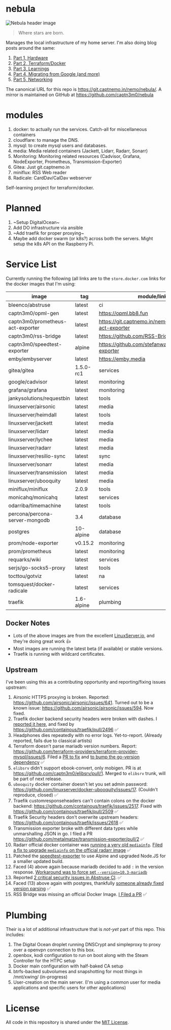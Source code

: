 # nebula

![Nebula header image](https://cdn.spacetelescope.org/archives/images/thumb700x/heic0707a.jpg)

> Where stars are born.

Manages the local infrastructure of my home server. I'm also doing blog posts around the same:

1.  [Part 1, Hardware](https://captnemo.in/blog/2017/09/17/home-server-build/)
2.  [Part 2, Terraform/Docker](https://captnemo.in/blog/2017/11/09/home-server-update/)
3.  [Part 3, Learnings](https://captnemo.in/blog/2017/12/18/home-server-learnings/)
4.  [Part 4, Migrating from Google (and more)](https://captnemo.in/blog/2017/12/31/migrating-from-google/)
5.  [Part 5, Networking](https://captnemo.in/blog/2018/04/22/home-server-networking/)

The canonical URL for this repo is https://git.captnemo.in/nemo/nebula/. A mirror is maintained on GitHub at <https://github.com/captn3m0/nebula>

# modules

1.  docker: to actually run the services. Catch-all for miscellaneous containers
2.  cloudflare: to manage the DNS.
3.  mysql: to create mysql users and databases.
4.  media: Media related containers (Jackett, Lidarr, Radarr, Sonarr)
5.  Monitoring: Monitoring related resources (Cadvisor, Grafana, NodeExporter, Prometheus, Transmission-Exporter)
6.  Gitea: Just git.captnemo.in
7.  miniflux: RSS Web reader
8.  Radicale: CardDav/CalDav webserver

Self-learning project for terraform/docker.

# Planned

1.  ~Setup DigitalOcean~
2.  Add DO infrastructure via ansible
3.  ~Add traefik for proper proxying~
4.  Maybe add docker swarm (or k8s?) across both the servers. Might setup the k8s API on the Raspberry Pi.

# Service List

Currently running the following (all links are to the `store.docker.com` links for the docker images that I'm using:

| image                            | tag        | module/link                                          |
| -------------------------------- | ---------- | ---------------------------------------------------- |
| bleenco/abstruse                 | latest     | ci                                                   |
| captn3m0/opml-gen                | latest     | https://opml.bb8.fun                                 |
| captn3m0/prometheus-act-exporter | latest     | https://git.captnemo.in/nemo/prometheus-act-exporter |
| captn3m0/rss-bridge              | latest     | https://github.com/RSS-Bridge/rss-bridge             |
| captn3m0/speedtest-exporter      | alpine     | https://github.com/stefanwalther/speedtest-exporter  |
| emby/embyserver                  | latest     | https://emby.media                                   |
| gitea/gitea                      | 1.5.0-rc1  | services                                             |
| google/cadvisor                  | latest     | monitoring                                           |
| grafana/grafana                  | latest     | monitoring                                           |
| jankysolutions/requestbin        | latest     | tools                                                |
| linuxserver/airsonic             | latest     | media                                                |
| linuxserver/heimdall             | latest     | tools                                                |
| linuxserver/jackett              | latest     | media                                                |
| linuxserver/lidarr               | latest     | media                                                |
| linuxserver/lychee               | latest     | media                                                |
| linuxserver/radarr               | latest     | media                                                |
| linuxserver/resilio-sync         | latest     | sync                                                 |
| linuxserver/sonarr               | latest     | media                                                |
| linuxserver/transmission         | latest     | media                                                |
| linuxserver/ubooquity            | latest     | media                                                |
| miniflux/miniflux                | 2.0.9      | tools                                                |
| monicahq/monicahq                | latest     | services                                             |
| odarriba/timemachine             | latest     | tools                                                |
| percona/percona-server-mongodb   | 3.4        | database                                             |
| postgres                         | 10-alpine  | database                                             |
| prom/node-exporter               | v0.15.2    | monitoring                                           |
| prom/prometheus                  | latest     | monitoring                                           |
| requarks/wiki                    | latest     | services                                             |
| serjs/go-socks5-proxy            | latest     | tools                                                |
| tocttou/gotviz                   | latest     | na                                                   |
| tomsquest/docker-radicale        | latest     | services                                             |
| traefik                          | 1.6-alpine | plumbing                                             |

## Docker Notes

- Lots of the above images are from the excellent [LinuxServer.io](https://www.linuxserver.io), and they're doing great work :+1:
- Most images are running the latest beta (if available) or stable versions.
- Traefik is running with wildcard certificates.

## Upstream

I've been using this as a contributing opportunity and reporting/fixing issues upstream:

1.  Airsonic HTTPS proxying is broken. Reported: https://github.com/airsonic/airsonic/issues/641. Turned out to be a known issue: https://github.com/airsonic/airsonic/issues/594. Now fixed.
2.  Traefik docker backend security headers were broken with dashes. I [reported it here](https://github.com/containous/traefik/issues/2493), and fixed by https://github.com/containous/traefik/pull/2496 :white_check_mark:
3.  Headphones dies repeatedly with no error logs. Yet-to-report. (Already reported, fails due to classical artists)
4.  Terraform doesn't parse mariadb version numbers. Report: https://github.com/terraform-providers/terraform-provider-mysql/issues/6. Filed a [PR to fix](https://github.com/hashicorp/go-version/pull/34) and [to bump the go-version dependency](https://github.com/terraform-providers/terraform-provider-mysql/pull/27) :white_check_mark:
5.  `elibsrv` didn't support ebook-convert, only mobigen. PR is at https://github.com/captn3m0/elibsrv/pull/1. Merged to `elibsrv` trunk, will be part of next release.
6.  `ubooquity` docker container doesn't let you set admin password: https://github.com/linuxserver/docker-ubooquity/issues/17. (Couldn't reproduce, closed) :white_check_mark:
7.  Traefik customresponseheaders can't contain colons on the docker backend: https://github.com/containous/traefik/issues/2517. Fixed with https://github.com/containous/traefik/pull/2509 :white_check_mark:
8.  Traefik Security headers don't overwrite upstream headers: https://github.com/containous/traefik/issues/2618 :white_check_mark:
9.  Transmission exporter broke with different data types while unmarshalling JSON in go. I filed a PR https://github.com/metalmatze/transmission-exporter/pull/2 :white_check_mark:
10. Radarr official docker container was [running a very old `mediainfo`](https://github.com/Radarr/Radarr/issues/2668#issuecomment-376310514). [Filed a fix to upgrade `mediainfo` on the official radarr image](https://github.com/linuxserver/docker-baseimage-mono/pull/3) :white_check_mark:
11. Patched the [speedtest-exporter](https://github.com/stefanwalther/speedtest-exporter/pull/7) to use Alpine and upgraded Node.JS for a smaller updated build.
12. Faced (4) above again because mariadb decided to add `:` in the version response. [Workaround was to force set `--version=10.3-mariadb`](https://git.captnemo.in/nemo/nebula/commit/5f47a08bb55eea2c708c41668657ac1efa84c72a)
13. Reported [2 critical security issues in Abstruse CI](https://github.com/bleenco/abstruse/issues/363). :white_check_mark:
14. Faced (13) above again with postgres, thankfully [someone already fixed version parsing](https://github.com/terraform-providers/terraform-provider-postgresql/pull/31) :white_check_mark:
15. RSS Bridge was missing an official Docker Image. [I Filed a PR](https://github.com/RSS-Bridge/rss-bridge/pull/720) :white_check_mark:

# Plumbing

Their is a lot of additional infrastructure that is _not-yet_ part of this repo. This includes:

1.  The Digital Ocean droplet running DNSCrypt and simpleproxy to proxy over a openvpn connection to this box.
2.  openbox, kodi configuration to run on boot along with the Steam Controller for the HTPC setup
3.  Docker main configuration with half-baked CA setup
4.  btrfs-backed subvolumes and snapshotting for most things in /mnt/xwing/ (in-progress)
5.  User-creation on the main server. (I'm using a common user for media applications and specific users for other applications)

# License

All code in this repository is shared under the [MIT License](https://nemo.mit-license.org/).
